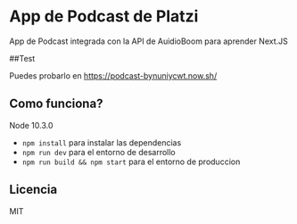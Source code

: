 # App de Podcast de Platzi

App de Podcast integrada con la API de AuidioBoom para aprender Next.JS

##Test

Puedes probarlo en https://podcast-bynuniycwt.now.sh/

## Como funciona?
Node 10.3.0

* `npm install` para instalar las dependencias 
* `npm run dev` para el entorno de desarrollo
* `npm run build && npm start` para el entorno de produccion

## Licencia

MIT
